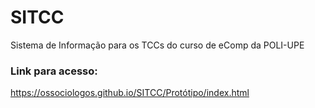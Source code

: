 # SITCC
Sistema de Informação para os TCCs do curso de eComp da POLI-UPE

### Link para acesso:
https://ossociologos.github.io/SITCC/Protótipo/index.html
